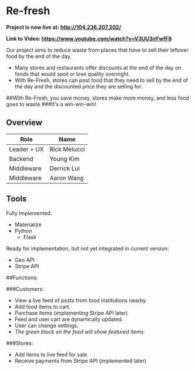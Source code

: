 # Re-fresh

**Project is now live at: http://104.236.207.202/**

**Link to Video: https://www.youtube.com/watch?v=V3UU3nYwfF8**

Our project aims to reduce waste from places that have to sell their leftover food by the end of the day. 
  - Many stores and restaurants offer discounts at the end of the day on foods that would spoil or lose quality overnight.
  - With Re-Fresh, stores can post food that they need to sell by the end of the day and the discounted price they are selling for.


##With Re-Fresh, you save money, stores make more money, and less food goes to waste
###It's a win-win-win!

## Overview

| Role        | Name            |
|-------------|--------------   |
| Leader + UX | Rick Melucci    |
| Backend     |  Young Kim      |
| Middleware  |  Derrick Lui    |
| Middleware  |  Aaron Wang     |

## Tools

Fully implemented:
- Materialize
- Python
  - Flask
  
Ready for implementation, but not yet integrated in current version:
- Geo API
- Stripe API

##Functions:

###Customers:
  - View a live feed of posts from food institutions nearby.
  - Add food items to cart.
  - Purchase items (implementing Stripe API later)
  - Feed and user cart are dynamically updated.
  - User can change settings.
  - *The green block on the feed will show featured items*

###Stores:
  - Add items to live feed for sale.
  - Receive payments from Stripe API (implemented later)

